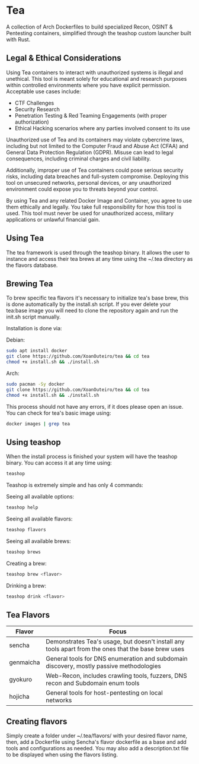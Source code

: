 # Tea
A collection of Arch Dockerfiles to build specialized Recon, OSINT & Pentesting containers, simplified through the teashop custom launcher built with Rust.

## Legal & Ethical Considerations
Using Tea containers to interact with unauthorized systems is illegal and unethical. This tool is meant solely for educational and research purposes within controlled environments where you have explicit permission. Acceptable use cases include:

- CTF Challenges
- Security Research
- Penetration Testing & Red Teaming Engagements (with proper authorization)
- Ethical Hacking scenarios where any parties involved consent to its use

Unauthorized use of Tea and its containers may violate cybercrime laws, including but not limited to the Computer Fraud and Abuse Act (CFAA) and General Data Protection Regulation (GDPR). Misuse can lead to legal consequences, including criminal charges and civil liability.

Additionally, improper use of Tea containers could pose serious security risks, including data breaches and full-system compromise. Deploying this tool on unsecured networks, personal devices, or any unauthorized environment could expose you to threats beyond your control.

By using Tea and any related Docker Image and Container, you agree to use them ethically and legally. You take full responsibility for how this tool is used. This tool must never be used for unauthorized access, military applications or unlawful financial gain.

## Using Tea
The tea framework is used through the teashop binary. It allows the user to instance and access their tea brews at any time using the ~/.tea directory as the flavors database.

## Brewing Tea
To brew specific tea flavors it's necessary to initialize tea's base brew, this is done automatically by the install.sh script. If you ever delete your tea:base image you will need to clone the repository again and run the init.sh script manually.

Installation is done via:

Debian:
``` bash
sudo apt install docker
git clone https://github.com/XoanOuteiro/tea && cd tea
chmod +x install.sh && ./install.sh
```

Arch:
``` bash
sudo pacman -Sy docker
git clone https://github.com/XoanOuteiro/tea && cd tea
chmod +x install.sh && ./install.sh
```

This process should not have any errors, if it does please open an issue.
You can check for tea's basic image using:

``` bash
docker images | grep tea
```

## Using teashop
When the install process is finished your system will have the teashop binary. You can access it at any time using:

``` bash
teashop
```

Teashop is extremely simple and has only 4 commands:

Seeing all available options:
``` bash
teashop help
```
Seeing all available flavors:
``` bash
teashop flavors
```

Seeing all available brews:
``` bash
teashop brews
```

Creating a brew:
``` bash
teashop brew <flavor>
```

Drinking a brew:
``` bash
teashop drink <flavor>
```

## Tea Flavors

| Flavor | Focus |
| --- | --- |
| sencha | Demonstrates Tea's usage, but doesn't install any tools apart from the ones that the base brew uses |
| genmaicha | General tools for DNS enumeration and subdomain discovery, mostly passive methodologies |
| gyokuro | Web-Recon, includes crawling tools, fuzzers, DNS recon and Subdomain enum tools |
| hojicha | General tools for host-pentesting on local networks |

## Creating flavors
Simply create a folder under ~/.tea/flavors/ with your desired flavor name, then, add a Dockerfile using Sencha's flavor dockerfile as a base and add tools and configurations as needed. You may also add a description.txt file to be displayed when using the flavors listing.
